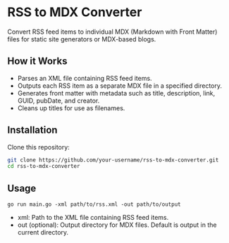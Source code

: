 # RSS to MDX Converter

Convert RSS feed items to individual MDX (Markdown with Front Matter) files for static site generators or MDX-based blogs.

## How it Works

- Parses an XML file containing RSS feed items.
- Outputs each RSS item as a separate MDX file in a specified directory.
- Generates front matter with metadata such as title, description, link, GUID, pubDate, and creator.
- Cleans up titles for use as filenames.


## Installation


Clone this repository:

```bash
git clone https://github.com/your-username/rss-to-mdx-converter.git
cd rss-to-mdx-converter
```
  

## Usage 

```
go run main.go -xml path/to/rss.xml -out path/to/output
```
  
- xml: Path to the XML file containing RSS feed items.
- out (optional): Output directory for MDX files. Default is output in the current directory.



